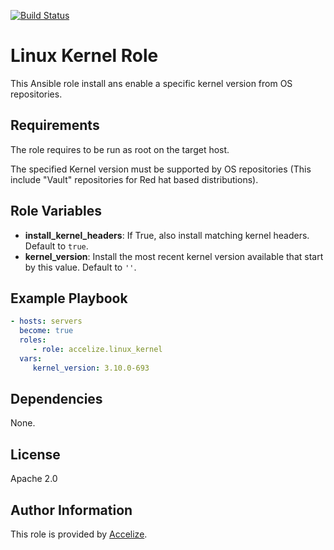 [![Build Status](https://travis-ci.org/Accelize/ansible-role-linux-kernel.svg?branch=master)](https://travis-ci.org/Accelize/ansible-role-ansible-drm)

Linux Kernel Role
=================

This Ansible role install ans enable a specific kernel version from OS repositories.

Requirements
------------

The role requires to be run as root on the target host.

The specified Kernel version must be supported by OS repositories (This include "Vault" repositories for Red hat based distributions).

Role Variables
--------------

* **install_kernel_headers**: If True, also install matching kernel headers. Default to `true`.
* **kernel_version**: Install the most recent kernel version available that start by this value. Default to `''`.

Example Playbook
----------------

```yaml
- hosts: servers
  become: true  
  roles:
     - role: accelize.linux_kernel
  vars:
     kernel_version: 3.10.0-693
```

Dependencies
------------

None.

License
-------

Apache 2.0

Author Information
------------------

This role is provided by [Accelize](https://www.accelize.com).
